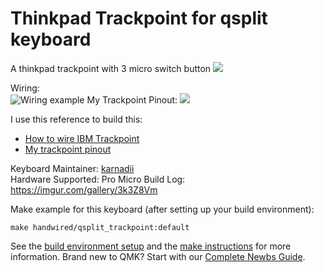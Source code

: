 # Thinkpad Trackpoint for qsplit keyboard

A thinkpad trackpoint with 3 micro switch button
![](https://i.imgur.com/ojsfpny.jpg)

Wiring:  
![Wiring example](https://i.imgur.com/8ghG2U8.png)
My Trackpoint Pinout:
![](https://martin-prochnow.de/_media/projects/t420_trackpoint.jpg?w=600&tok=4d5db2)

I use this reference to build this:

- [How to wire IBM Trackpoint](https://github.com/alonswartz/trackpoint)
- [My trackpoint pinout](https://community.keyboard.io/t/trackpoint-mod-ii-a-new-guide/3663)

Keyboard Maintainer: [karnadii](https://github.com/karnadii)  
Hardware Supported: Pro Micro
Build Log: https://imgur.com/gallery/3k3Z8Vm

Make example for this keyboard (after setting up your build environment):

    make handwired/qsplit_trackpoint:default

See the [build environment setup](https://docs.qmk.fm/#/getting_started_build_tools) and the [make instructions](https://docs.qmk.fm/#/getting_started_make_guide) for more information. Brand new to QMK? Start with our [Complete Newbs Guide](https://docs.qmk.fm/#/newbs).
